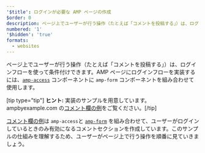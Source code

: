 ```yaml
---
'$title': ログインが必要な AMP ページの作成
$order: 0
description: ページ上でユーザーが行う操作（たとえば「コメントを投稿する」）は、ログインフローを使って条件付けできます。AMP ページにログインフローを実装するには、 ...
numbered: '1'
'$hidden': 'true'
formats:
  - websites
---
```


ページ上でユーザーが行う操作（たとえば「コメントを投稿する」）は、ログインフローを使って条件付けできます。AMP ページにログインフローを実装するには、[`amp-access`](../../../../documentation/components/reference/amp-access.md) コンポーネントに <a><code>amp-form</code></a> コンポーネントを組み合わせて使用します。

[tip type="tip"] <strong>ヒント:</strong> 実装のサンプルを用意しています。<a>ampbyexample.com</a> の[コメント欄の例](../../../../documentation/examples/documentation/Comment_Section.html)をご覧ください。[/tip]

[コメント欄の例](../../../../documentation/examples/documentation/Comment_Section.html)は <a><code>amp-access</code></a>と [`amp-form`](../../../../documentation/components/reference/amp-form.md) を組み合わせて、ユーザーがログインしているときのみ有効になるコメントセクションを作成しています。このサンプルの仕組みを理解するため、ユーザーがページ上で行う操作を順番に見ていきましょう。
